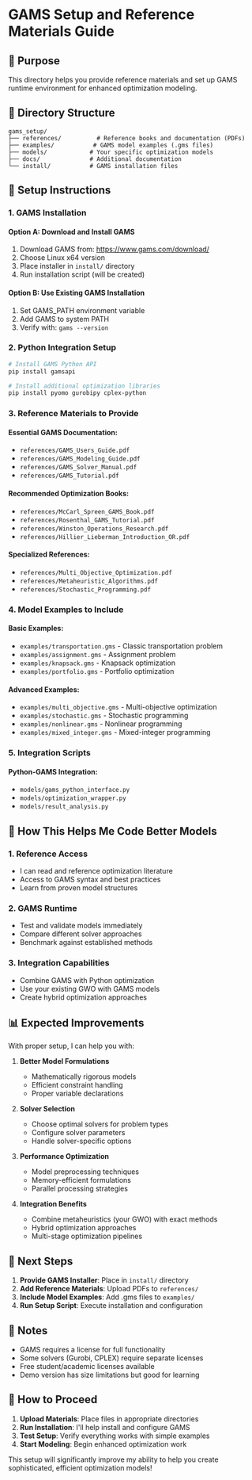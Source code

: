 # GAMS Setup and Reference Materials Guide

## 🎯 Purpose
This directory helps you provide reference materials and set up GAMS runtime environment for enhanced optimization modeling.

## 📁 Directory Structure

```
gams_setup/
├── references/          # Reference books and documentation (PDFs)
├── examples/           # GAMS model examples (.gms files)
├── models/            # Your specific optimization models
├── docs/              # Additional documentation
└── install/           # GAMS installation files
```

## 🚀 Setup Instructions

### 1. **GAMS Installation**

#### Option A: Download and Install GAMS
1. Download GAMS from: https://www.gams.com/download/
2. Choose Linux x64 version
3. Place installer in `install/` directory
4. Run installation script (will be created)

#### Option B: Use Existing GAMS Installation
1. Set GAMS_PATH environment variable
2. Add GAMS to system PATH
3. Verify with: `gams --version`

### 2. **Python Integration Setup**
```bash
# Install GAMS Python API
pip install gamsapi

# Install additional optimization libraries
pip install pyomo gurobipy cplex-python
```

### 3. **Reference Materials to Provide**

#### Essential GAMS Documentation:
- `references/GAMS_Users_Guide.pdf`
- `references/GAMS_Modeling_Guide.pdf`
- `references/GAMS_Solver_Manual.pdf`
- `references/GAMS_Tutorial.pdf`

#### Recommended Optimization Books:
- `references/McCarl_Spreen_GAMS_Book.pdf`
- `references/Rosenthal_GAMS_Tutorial.pdf`
- `references/Winston_Operations_Research.pdf`
- `references/Hillier_Lieberman_Introduction_OR.pdf`

#### Specialized References:
- `references/Multi_Objective_Optimization.pdf`
- `references/Metaheuristic_Algorithms.pdf`
- `references/Stochastic_Programming.pdf`

### 4. **Model Examples to Include**

#### Basic Examples:
- `examples/transportation.gms` - Classic transportation problem
- `examples/assignment.gms` - Assignment problem
- `examples/knapsack.gms` - Knapsack optimization
- `examples/portfolio.gms` - Portfolio optimization

#### Advanced Examples:
- `examples/multi_objective.gms` - Multi-objective optimization
- `examples/stochastic.gms` - Stochastic programming
- `examples/nonlinear.gms` - Nonlinear programming
- `examples/mixed_integer.gms` - Mixed-integer programming

### 5. **Integration Scripts**

#### Python-GAMS Integration:
- `models/gams_python_interface.py`
- `models/optimization_wrapper.py`
- `models/result_analysis.py`

## 🔧 How This Helps Me Code Better Models

### 1. **Reference Access**
- I can read and reference optimization literature
- Access to GAMS syntax and best practices
- Learn from proven model structures

### 2. **GAMS Runtime**
- Test and validate models immediately
- Compare different solver approaches
- Benchmark against established methods

### 3. **Integration Capabilities**
- Combine GAMS with Python optimization
- Use your existing GWO with GAMS models
- Create hybrid optimization approaches

## 📊 Expected Improvements

With proper setup, I can help you with:

1. **Better Model Formulations**
   - Mathematically rigorous models
   - Efficient constraint handling
   - Proper variable declarations

2. **Solver Selection**
   - Choose optimal solvers for problem types
   - Configure solver parameters
   - Handle solver-specific options

3. **Performance Optimization**
   - Model preprocessing techniques
   - Memory-efficient formulations
   - Parallel processing strategies

4. **Integration Benefits**
   - Combine metaheuristics (your GWO) with exact methods
   - Hybrid optimization approaches
   - Multi-stage optimization pipelines

## 🚀 Next Steps

1. **Provide GAMS Installer**: Place in `install/` directory
2. **Add Reference Materials**: Upload PDFs to `references/`
3. **Include Model Examples**: Add .gms files to `examples/`
4. **Run Setup Script**: Execute installation and configuration

## 📝 Notes

- GAMS requires a license for full functionality
- Some solvers (Gurobi, CPLEX) require separate licenses
- Free student/academic licenses available
- Demo version has size limitations but good for learning

## 🤝 How to Proceed

1. **Upload Materials**: Place files in appropriate directories
2. **Run Installation**: I'll help install and configure GAMS
3. **Test Setup**: Verify everything works with simple examples
4. **Start Modeling**: Begin enhanced optimization work

This setup will significantly improve my ability to help you create sophisticated, efficient optimization models!